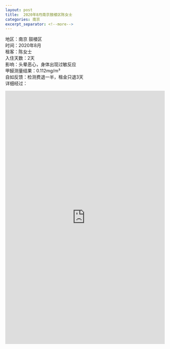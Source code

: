 ```yaml
---
layout: post
title:  2020年8月南京鼓楼区陈女士
categories: 南京
excerpt_separator: <!--more-->
---
```

<!--more-->
地区：南京 鼓楼区  
时间：2020年8月  
租客：陈女士  
入住天数：2天  
影响：头晕恶心，身体出现过敏反应  
甲醛测量结果：0.112mg/m³   
自如反馈：检测费退一半，租金只退3天  
详细经过： 
<iframe width="100%" height="800" src="https://video.h5.weibo.cn/1034:4549885026828305/4549887583063875" frameborder="0" allow="autoplay; encrypted-media" allowfullscreen></iframe> 

